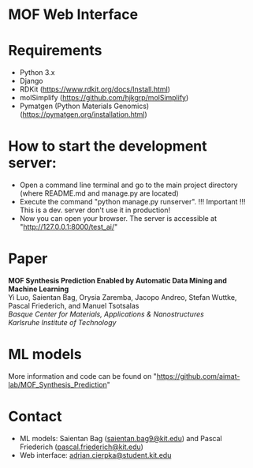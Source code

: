 # MOF Web Interface

# Requirements
- Python 3.x
- Django
- RDKit (https://www.rdkit.org/docs/Install.html)
- molSimplify (https://github.com/hjkgrp/molSimplify)
- Pymatgen (Python Materials Genomics) (https://pymatgen.org/installation.html)

# How to start the development server:
- Open a command line terminal and go to the main project directory (where README.md and manage.py are located)
- Execute the command "python manage.py runserver". !!! Important !!! This is a dev. server don't use it in production!
- Now you can open your browser. The server is accessible at "http://127.0.0.1:8000/test_ai/"

# Paper
**MOF Synthesis Prediction Enabled by Automatic Data Mining and Machine Learning**  
Yi Luo, Saientan Bag, Orysia Zaremba, Jacopo Andreo, Stefan Wuttke, Pascal Friederich, and Manuel Tsotsalas  
*Basque Center for Materials, Applications & Nanostructures*  
*Karlsruhe Institute of Technology*

# ML models
More information and code can be found on "https://github.com/aimat-lab/MOF_Synthesis_Prediction"

# Contact
- ML models: Saientan Bag (saientan.bag9@kit.edu) and Pascal Friederich (pascal.friederich@kit.edu)
- Web interface: adrian.cierpka@student.kit.edu
